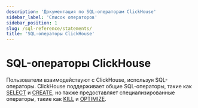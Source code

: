 ```yaml
---
description: 'Документация по SQL-операторам ClickHouse'
sidebar_label: 'Список операторов'
sidebar_position: 1
slug: /sql-reference/statements/
title: 'SQL-операторы ClickHouse'
---
```



# SQL-операторы ClickHouse

Пользователи взаимодействуют с ClickHouse, используя SQL-операторы. ClickHouse поддерживает общие SQL-операторы, такие как [SELECT](select/index.md) и [CREATE](create/index.md), но также предоставляет специализированные операторы, такие как [KILL](kill.md) и [OPTIMIZE](optimize.md).
